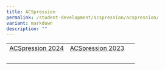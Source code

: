 ```yaml
---
title: ACSpression
permalink: /student-development/acspression/acspression/
variant: markdown
description: ""
---
```

<table>
<tbody>
<tr>
<td><a href="/the-little-blonde-girl/">ACSpression 2024</a></td>
<td><a href="/announcements/ACSpression-March-2023/Bring-Your-Parents-to-School-Day/">ACSpression 2023</a></td>
<td>&nbsp;</td>
</tr>
<tr>
<td>&nbsp;</td>
<td>&nbsp;</td>
<td>&nbsp;</td>
</tr>
</tbody>
</table>